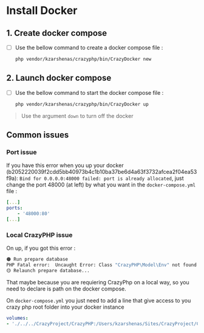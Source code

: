 # Install Docker

## 1. Create docker compose

- [ ] Use the bellow command to create a docker compose file :
    ```sh
    php vendor/kzarshenas/crazyphp/bin/CrazyDocker new
    ```

## 2. Launch docker compose

- [ ] Use the bellow command to start the docker compose file :
    ```sh
    php vendor/kzarshenas/crazyphp/bin/CrazyDocker up
    ```

> Use the argument `down` to turn off the docker

## Common issues

### Port issue

If you have this error when you up your docker (b2052220039f2cdd5bb40973b4c1b10ba37be6d4a63f3732afcea2f04ea53f9a): `Bind for 0.0.0.0:48000 failed: port is already allocated`, just change the port 48000 (at left) by what you want in the `docker-compose.yml` file :
```yml
[...]
ports:
    - '48000:80'
[...]
```

### Local CrazyPHP issue

On up, if you got this error :
```sh
🟠 Run prepare database
PHP Fatal error:  Uncaught Error: Class "CrazyPHP\Model\Env" not found in /Users/kzarshenas/Sites/RodeoFx/rodeo_toolkit/docker/bin/SetupDatabase:23
🟡 Relaunch prepare database...
```
That maybe because you are requiering CrazyPhp on a local way, so you need to declare is path on the docker compose.

On `docker-compose.yml` you just need to add a line that give access to you crazy php root folder into your docker instance 
```yml
volumes:
- './../../CrazyProject/CrazyPHP:/Users/kzarshenas/Sites/CrazyProject/CrazyPHP'
```
